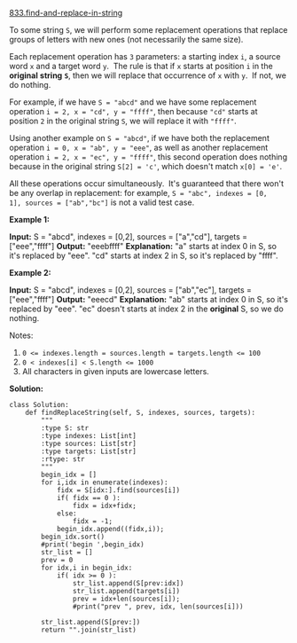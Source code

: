 [833.find-and-replace-in-string](https://leetcode.com/problems/find-and-replace-in-string/)  

To some string `S`, we will perform some replacement operations that replace groups of letters with new ones (not necessarily the same size).

Each replacement operation has `3` parameters: a starting index `i`, a source word `x` and a target word `y`.  The rule is that if `x` starts at position `i` in the **original** **string** **`S`**, then we will replace that occurrence of `x` with `y`.  If not, we do nothing.

For example, if we have `S = "abcd"` and we have some replacement operation `i = 2, x = "cd", y = "ffff"`, then because `"cd"` starts at position `2` in the original string `S`, we will replace it with `"ffff"`.

Using another example on `S = "abcd"`, if we have both the replacement operation `i = 0, x = "ab", y = "eee"`, as well as another replacement operation `i = 2, x = "ec", y = "ffff"`, this second operation does nothing because in the original string `S[2] = 'c'`, which doesn't match `x[0] = 'e'`.

All these operations occur simultaneously.  It's guaranteed that there won't be any overlap in replacement: for example, `S = "abc", indexes = [0, 1], sources = ["ab","bc"]` is not a valid test case.

**Example 1:**

**Input:** S = "abcd", indexes = \[0,2\], sources = \["a","cd"\], targets = \["eee","ffff"\]
**Output:** "eeebffff"
**Explanation:** "a" starts at index 0 in S, so it's replaced by "eee".
"cd" starts at index 2 in S, so it's replaced by "ffff".

**Example 2:**

**Input:** S = "abcd", indexes = \[0,2\], sources = \["ab","ec"\], targets = \["eee","ffff"\]
**Output:** "eeecd"
**Explanation:** "ab" starts at index 0 in S, so it's replaced by "eee". 
"ec" doesn't starts at index 2 in the **original** S, so we do nothing.

Notes:

1.  `0 <= indexes.length = sources.length = targets.length <= 100`
2.  `0 < indexes[i] < S.length <= 1000`
3.  All characters in given inputs are lowercase letters.  



**Solution:**  

```python3
class Solution:
    def findReplaceString(self, S, indexes, sources, targets):
        """
        :type S: str
        :type indexes: List[int]
        :type sources: List[str]
        :type targets: List[str]
        :rtype: str
        """
        begin_idx = []
        for i,idx in enumerate(indexes):
            fidx = S[idx:].find(sources[i])
            if( fidx == 0 ):
                fidx = idx+fidx;
            else:
                fidx = -1;
            begin_idx.append((fidx,i));
        begin_idx.sort()
        #print('begin ',begin_idx)
        str_list = []
        prev = 0
        for idx,i in begin_idx:
            if( idx >= 0 ):
                str_list.append(S[prev:idx])
                str_list.append(targets[i])
                prev = idx+len(sources[i]);
                #print("prev ", prev, idx, len(sources[i]))
        
        str_list.append(S[prev:])
        return "".join(str_list)
```
      